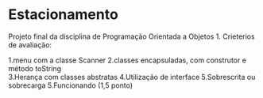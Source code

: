 # Estacionamento
Projeto final da disciplina de Programação Orientada a Objetos 1.
Crieterios de avaliação:

1.menu com a classe Scanner
2.classes encapsuladas, com construtor e método toString    
3.Herança com classes abstratas
4.Utilização de interface
5.Sobrescrita ou sobrecarga
5.Funcionando (1,5 ponto)